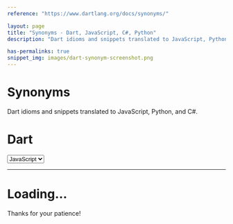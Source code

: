 ```yaml
---
reference: "https://www.dartlang.org/docs/synonyms/"

layout: page
title: "Synonyms - Dart, JavaScript, C#, Python"
description: "Dart idioms and snippets translated to JavaScript, Python, and C#."

has-permalinks: true
snippet_img: images/dart-synonym-screenshot.png
---
```


<div class="synonym">

  <h1>Synonyms</h1>

  <p>Dart idioms and snippets translated to JavaScript, Python, and C#.</p>

  <nav>
  <ul>
  </ul>
  </nav>

<div class="row">
  <div class="col-md-6">
    <h1 class="language-name">
      Dart
    </h1>
  </div>
  <div class="col-md-6 language-choice">
    <select>
      <option value="js">JavaScript</option>
      <option value="csharp">C#</option>
      <option value="java">Java/GWT</option>
      <option value="python">Python</option>
    </select>
  </div>
</div>

<hr>

<div id="synonym-meat">
  <div class='row loading'>
    <div class='col-md-16'>
      <h1>Loading&hellip;</h1>
      <p>Thanks for your patience!</p>
    </div>
  </div>
</div>

</div>

<script type="application/dart" src="assets/synonyms.dart"></script>
<script type="text/javascript" src="assets/dart.js"></script>

<script type="text/javascript">
  window.addEventListener('message', function(e) {
    if (e.data == 'code:loaded') {
      window.prettyPrint();
    }
  });
</script>
